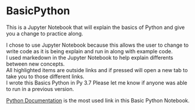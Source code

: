 # BasicPython
This is a Jupyter Notebook that will explain the basics of Python and give you a change to practice along.

I chose to use Jupyter Notebook because this allows the user to change to write code as it is being explain and run in along with example code.  
I used markedown in the Jupyter Notebook to help explain differents between new concepts.   
All highlighted items are outside links and if pressed will open a new tab to take you to those different links.  
I wrote this Basics Python in Py 3.7 Please let me know if anyone was able to run in a previous version.

<a href="https://docs.python.org/3/contents.html" target="_blank" title="Python Documentation contents">Python Documentation</a> is the most used link in this Basic Python Notebook.
